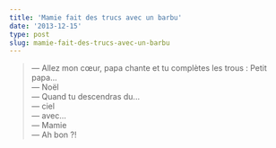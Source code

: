 ```yaml
---
title: 'Mamie fait des trucs avec un barbu'
date: '2013-12-15'
type: post
slug: mamie-fait-des-trucs-avec-un-barbu
---
```


> — Allez mon cœur, papa chante et tu complètes les trous : Petit papa...  
> — Noël  
> — Quand tu descendras du...  
> — ciel  
> — avec...  
> — Mamie  
> — Ah bon ?!
